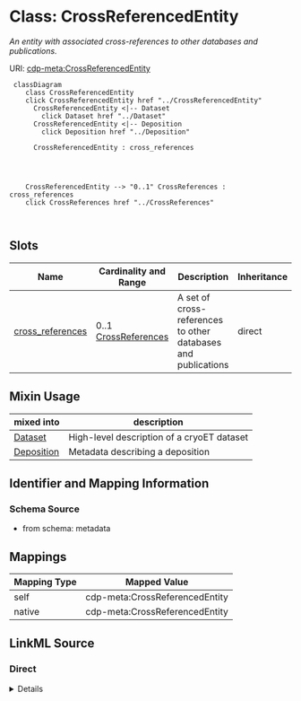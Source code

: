 

# Class: CrossReferencedEntity


_An entity with associated cross-references to other databases and publications._





URI: [cdp-meta:CrossReferencedEntity](metadataCrossReferencedEntity)






```mermaid
 classDiagram
    class CrossReferencedEntity
    click CrossReferencedEntity href "../CrossReferencedEntity"
      CrossReferencedEntity <|-- Dataset
        click Dataset href "../Dataset"
      CrossReferencedEntity <|-- Deposition
        click Deposition href "../Deposition"

      CrossReferencedEntity : cross_references




    CrossReferencedEntity --> "0..1" CrossReferences : cross_references
    click CrossReferences href "../CrossReferences"



```




<!-- no inheritance hierarchy -->


## Slots

| Name | Cardinality and Range | Description | Inheritance |
| ---  | --- | --- | --- |
| [cross_references](cross_references.md) | 0..1 <br/> [CrossReferences](CrossReferences.md) | A set of cross-references to other databases and publications | direct |



## Mixin Usage

| mixed into | description |
| --- | --- |
| [Dataset](Dataset.md) | High-level description of a cryoET dataset |
| [Deposition](Deposition.md) | Metadata describing a deposition |








## Identifier and Mapping Information







### Schema Source


* from schema: metadata




## Mappings

| Mapping Type | Mapped Value |
| ---  | ---  |
| self | cdp-meta:CrossReferencedEntity |
| native | cdp-meta:CrossReferencedEntity |







## LinkML Source

<!-- TODO: investigate https://stackoverflow.com/questions/37606292/how-to-create-tabbed-code-blocks-in-mkdocs-or-sphinx -->

### Direct

<details>
```yaml
name: CrossReferencedEntity
description: An entity with associated cross-references to other databases and publications.
from_schema: metadata
mixin: true
attributes:
  cross_references:
    name: cross_references
    description: A set of cross-references to other databases and publications.
    from_schema: metadata
    rank: 1000
    alias: cross_references
    owner: CrossReferencedEntity
    domain_of:
    - CrossReferencedEntity
    - Dataset
    - Deposition
    range: CrossReferences
    inlined: true
    inlined_as_list: true

```
</details>

### Induced

<details>
```yaml
name: CrossReferencedEntity
description: An entity with associated cross-references to other databases and publications.
from_schema: metadata
mixin: true
attributes:
  cross_references:
    name: cross_references
    description: A set of cross-references to other databases and publications.
    from_schema: metadata
    rank: 1000
    alias: cross_references
    owner: CrossReferencedEntity
    domain_of:
    - CrossReferencedEntity
    - Dataset
    - Deposition
    range: CrossReferences
    inlined: true
    inlined_as_list: true

```
</details>
